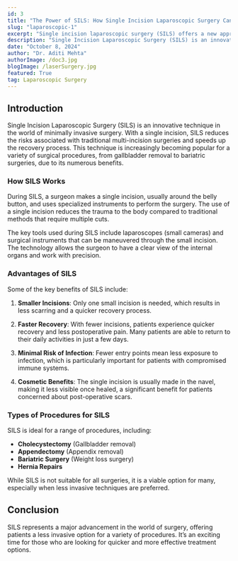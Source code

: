 ```yaml
---
id: 3
title: "The Power of SILS: How Single Incision Laparoscopic Surgery Can Change Lives"
slug: "laparoscopic-1"
excerpt: "Single incision laparoscopic surgery (SILS) offers a new approach to minimally invasive surgery."
description: "Single Incision Laparoscopic Surgery (SILS) is an innovative technique in the world of minimally invasive surgery. This article explains how SILS is revolutionizing surgical procedures with its numerous benefits."
date: "October 8, 2024"
author: "Dr. Aditi Mehta"
authorImage: /doc3.jpg
blogImage: /laserSurgery.jpg
featured: True
tag: Laparoscopic Surgery
---
```


## Introduction

Single Incision Laparoscopic Surgery (SILS) is an innovative technique in the world of minimally invasive surgery. With a single incision, SILS reduces the risks associated with traditional multi-incision surgeries and speeds up the recovery process. This technique is increasingly becoming popular for a variety of surgical procedures, from gallbladder removal to bariatric surgeries, due to its numerous benefits.

### How SILS Works

During SILS, a surgeon makes a single incision, usually around the belly button, and uses specialized instruments to perform the surgery. The use of a single incision reduces the trauma to the body compared to traditional methods that require multiple cuts.

The key tools used during SILS include laparoscopes (small cameras) and surgical instruments that can be maneuvered through the small incision. The technology allows the surgeon to have a clear view of the internal organs and work with precision.

### Advantages of SILS

Some of the key benefits of SILS include:

1. **Smaller Incisions**: Only one small incision is needed, which results in less scarring and a quicker recovery process.
   
2. **Faster Recovery**: With fewer incisions, patients experience quicker recovery and less postoperative pain. Many patients are able to return to their daily activities in just a few days.

3. **Minimal Risk of Infection**: Fewer entry points mean less exposure to infection, which is particularly important for patients with compromised immune systems.

4. **Cosmetic Benefits**: The single incision is usually made in the navel, making it less visible once healed, a significant benefit for patients concerned about post-operative scars.

### Types of Procedures for SILS

SILS is ideal for a range of procedures, including:

- **Cholecystectomy** (Gallbladder removal)
- **Appendectomy** (Appendix removal)
- **Bariatric Surgery** (Weight loss surgery)
- **Hernia Repairs**

While SILS is not suitable for all surgeries, it is a viable option for many, especially when less invasive techniques are preferred.

## Conclusion

SILS represents a major advancement in the world of surgery, offering patients a less invasive option for a variety of procedures. It’s an exciting time for those who are looking for quicker and more effective treatment options.
